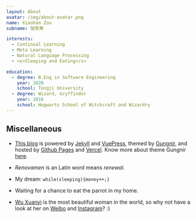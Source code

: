 ```yaml
---
layout: About
avatar: /img/about-avatar.png
name: Xiaohan Zou
subname: 邹笑寒

interests:
  - Continual Learning
  - Meta Learning
  - Natural Language Processing
  - <s>Sleeping and Eating</s>

education:
  - degree: B.Eng in Software Engineering
    year: 2020
    school: Tongji University
  - degree: Wizard, Gryffindor
    year: 2016
    school: Hogwarts School of Witchcraft and Wizardry
---
```



## Miscellaneous

- [This blog](https://github.com/Renovamen/vuepress-theme-gungnir) is powered by [Jekyll](https://jekyllrb.com/) and [VuePress](https://vuepress.vuejs.org/), themed by [Gungnir](https://github.com/Renovamen/vuepress-theme-gungnir), and hosted by [Github Pages](https://pages.github.com/) and [Vercel](https://vercel.com). Know more about theme Gungnir [here](/docs/vuepress-theme-gungnir/).

- *Renovamen* is an Latin word means *renewal*.

- My dream: `while(sleeping){money++;}`

- Waiting for a chance to eat the parrot in my home.

- [Wu Xuanyi](https://en.wikipedia.org/wiki/Wu_Xuanyi) is the most beautiful woman in the world, so why not have a look at her on [Weibo](https://weibo.com/xuanyi0808) and [Instagram](https://www.instagram.com/w.xuanyi0126/)? :)